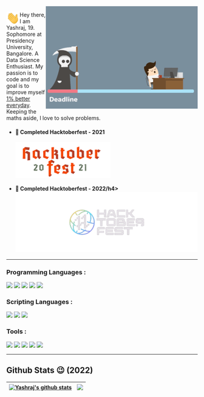 <img align="right" width=400 src="./assets/Lazy_Programmer.gif">

<img align="left" width="35px" src="./assets/Hi.gif">Hey there, I am Yashraj, 19. Sophomore at Presidency University, Bangalore. A Data Science Enthusiast. 
My passion is to code and my goal is to improve myself [1% better everyday](https://github.com/yashraj2003e/yashraj2003e/blob/main/assets/1%25-better.png). Keeping the maths aside, I love to solve problems. <!--Currently, I am learning [Tensorflow](https://www.tensorflow.org/). -->

<p>

  - <h4>🥳 Completed Hacktoberfest - 2021</h4>
    <a href="https://hacktoberfest.digitalocean.com/"> <img align="center" width=250 src="./assets/Hacktoberfest_2.png"> </a>
  - <h4>🥳 Completed Hacktoberfest - 2022/h4><br>
    <a href="https://hacktoberfest.digitalocean.com/"> <img align="center" src="./assets/hacktoberfest_3.png"> </a>
</p>

---

<h3 align="left">Programming Languages : </h3>
<p>
  <img width=30 src="https://cdn.jsdelivr.net/gh/devicons/devicon/icons/cplusplus/cplusplus-original.svg" />
  <img width=30 src="https://cdn.jsdelivr.net/gh/devicons/devicon/icons/python/python-original.svg" />
  <img width=30 src="https://cdn.jsdelivr.net/gh/devicons/devicon/icons/java/java-original.svg" />
  <img width=30 src="https://cdn.jsdelivr.net/gh/devicons/devicon/icons/dart/dart-original.svg" />
  <img width=30 src="https://cdn.jsdelivr.net/gh/devicons/devicon/icons/mysql/mysql-original.svg" />
</p>
<h3 align="left">Scripting Languages : </h3>
<p>
  <img width=30 src="https://cdn.jsdelivr.net/gh/devicons/devicon/icons/javascript/javascript-original.svg" />
  <img width=30 src="https://cdn.jsdelivr.net/gh/devicons/devicon/icons/html5/html5-original.svg" />
  <img width=30 src="https://cdn.jsdelivr.net/gh/devicons/devicon/icons/css3/css3-original.svg" />
</p>
<h3 align="left">Tools : </h3>
<p>
  <img width=30 src="https://cdn.jsdelivr.net/gh/devicons/devicon/icons/tensorflow/tensorflow-original.svg" />
  <img width=30 src="https://cdn.jsdelivr.net/gh/devicons/devicon/icons/jupyter/jupyter-original-wordmark.svg" />
  <img width=30 src="https://cdn.jsdelivr.net/gh/devicons/devicon/icons/flutter/flutter-original.svg" />
  <img width=30 src="https://cdn.jsdelivr.net/gh/devicons/devicon/icons/vscode/vscode-original.svg" />
  <img width=30 src="https://cdn.jsdelivr.net/gh/devicons/devicon/icons/git/git-original.svg" />
</p>

---

<h2> Github Stats 😉 (2022) </h2>

| <a href="https://github.com/yashraj2003e/github-readme-stats"><img align="center" src="https://github-readme-stats.vercel.app/api?username=yashraj2003e&show_icons=true&include_all_commits=true&theme=merko&hide_border=true" alt="Yashraj's github stats" /></a> | <a href="https://github.com/yashraj2003e/github-readme-stats"><img align="center" src="https://github-readme-stats.vercel.app/api/wakatime?username=yashraj2003e&theme=merko&border_color=008080" /></a> |
| ------------- | ------------- |

